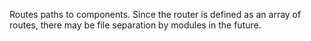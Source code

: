 Routes paths to components. Since the router is defined as an array of routes, there may be file separation by modules in the future.